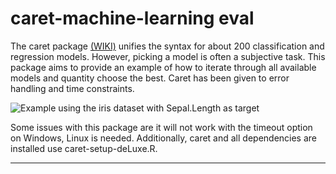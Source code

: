 # caret-machine-learning eval

The caret package [(WIKI)](http://topepo.github.io/caret/index.html) unifies the syntax for about 200 classification and regression models.  However, picking a model is often a subjective task.  This package aims to provide an example of how to iterate through all available models and quantity choose the best.  Caret has been given to error handling and time constraints. 




![Example using the iris dataset with Sepal.Length as target](https://github.com/codychampion/modelbench/blob/master/irislength.png)


Some issues with this package are it will not work with the timeout option on Windows, Linux is needed.  Additionally, caret and all dependencies are installed use caret-setup-deLuxe.R.

---
